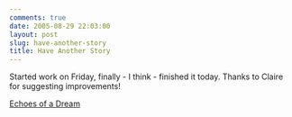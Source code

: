```yaml
---
comments: true
date: 2005-08-29 22:03:00
layout: post
slug: have-another-story
title: Have Another Story
---
```


Started work on Friday, finally - I think - finished it today.  Thanks to Claire for suggesting improvements!  

<a href="/fiction/echoes-of-a-dream">Echoes of a Dream</a>
